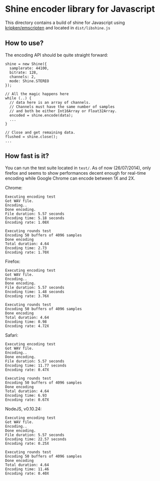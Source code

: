 Shine encoder library for Javascript
====================================

This directory contains a build of shine for Javascript using 
[kripken/emscripten](https://github.com/kripken/emscripten) and
located in `dist/libshine.js`

How to use?
-----------

The encoding API should be quite straight forward:

```
shine = new Shine({
  samplerate: 44100,
  bitrate: 128,
  channels: 2,
  mode: Shine.STEREO
});
  
// All the magic happens here
while (..) {
  // data here is an array of channels.
  // Channels must have the same number of samples
  // and both be either Int16Array or Float32Array.
  encoded = shine.encode(data);
  ...
}

// Close and get remaining data.
flushed = shine.close();
...
```

How fast is it?
---------------

You can run the test suite located in `test/`. As of now (26/07/2014), only firefox
and seems to show performances decent enough for real-time encoding while Google Chrome
can encode between 1X and 2X.

Chrome:
```
Executing encoding test
Got WAV file.
Encoding..
Done encoding.
File duration: 5.57 seconds
Encoding time: 5.18 seconds
Encoding rate: 1.08X

Executing rounds test
Encoding 50 buffers of 4096 samples
Done encoding
Total duration: 4.64
Encoding time: 2.73
Encoding rate: 1.70X
```

Firefox:
```
Executing encoding test
Got WAV file.
Encoding..
Done encoding.
File duration: 5.57 seconds
Encoding time: 1.48 seconds
Encoding rate: 3.76X

Executing rounds test
Encoding 50 buffers of 4096 samples
Done encoding
Total duration: 4.64
Encoding time: 0.98
Encoding rate: 4.72X
```

Safari:
```
Executing encoding test
Got WAV file.
Encoding..
Done encoding.
File duration: 5.57 seconds
Encoding time: 11.77 seconds
Encoding rate: 0.47X

Executing rounds test
Encoding 50 buffers of 4096 samples
Done encoding
Total duration: 4.64
Encoding time: 6.93
Encoding rate: 0.67X
```

NodeJS, v0.10.24:
```
Executing encoding test
Got WAV file.
Encoding..
Done encoding.
File duration: 5.57 seconds
Encoding time: 22.57 seconds
Encoding rate: 0.25X

Executing rounds test
Encoding 50 buffers of 4096 samples
Done encoding
Total duration: 4.64
Encoding time: 11.46
Encoding rate: 0.40X
```
